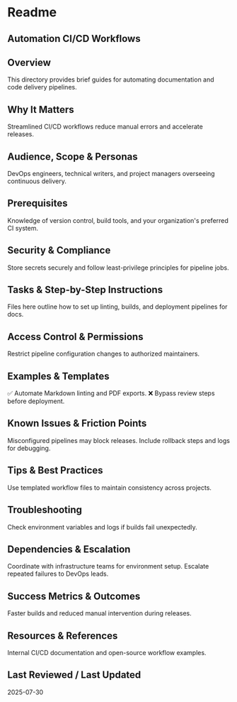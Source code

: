# Readme
## Automation CI/CD Workflows

## Overview
This directory provides brief guides for automating documentation and code delivery pipelines.

## Why It Matters
Streamlined CI/CD workflows reduce manual errors and accelerate releases.

## Audience, Scope & Personas
DevOps engineers, technical writers, and project managers overseeing continuous delivery.

## Prerequisites
Knowledge of version control, build tools, and your organization's preferred CI system.

## Security & Compliance
Store secrets securely and follow least-privilege principles for pipeline jobs.

## Tasks & Step-by-Step Instructions
Files here outline how to set up linting, builds, and deployment pipelines for docs.

## Access Control & Permissions
Restrict pipeline configuration changes to authorized maintainers.

## Examples & Templates
✅ Automate Markdown linting and PDF exports.
❌ Bypass review steps before deployment.

## Known Issues & Friction Points
Misconfigured pipelines may block releases. Include rollback steps and logs for debugging.

## Tips & Best Practices
Use templated workflow files to maintain consistency across projects.

## Troubleshooting
Check environment variables and logs if builds fail unexpectedly.

## Dependencies & Escalation
Coordinate with infrastructure teams for environment setup. Escalate repeated failures to DevOps leads.

## Success Metrics & Outcomes
Faster builds and reduced manual intervention during releases.

## Resources & References
Internal CI/CD documentation and open-source workflow examples.

## Last Reviewed / Last Updated
2025-07-30
